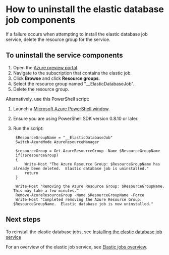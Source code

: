 <properties 
	pageTitle="How to uninstall elastic database job tool" 
	description="How to uninstall elastic database job tool" 
	services="sql-database" 
	documentationCenter="" 
	manager="jeffreyg" 
	authors="sidneyh" 
	editor=""/>

<tags 
	ms.service="sql-database" 
	ms.workload="sql-database" 
	ms.tgt_pltfrm="na" 
	ms.devlang="na" 
	ms.topic="article" 
	ms.date="04/20/2015" 
	ms.author="sidneyh"/>

# How to uninstall the elastic database job components

If a failure occurs when attempting to install the elastic database job service, delete the resource group for the service.

## To uninstall the service components

1. Open the [Azure preview portal](https://ms.portal.azure.com/).
2. Navigate to the subscription that contains the elastic job.
3. Click **Browse** and click **Resource groups**.
4. Select the resource group named "__ElasticDatabaseJob".
5. Delete the resource group.

Alternatively, use this PowerShell script:

1. Launch a [Microsoft Azure PowerShell window](powershell-install-configure.md). 
2. Ensure you are using PowerShell SDK version 0.8.10 or later.
3. Run the script:

		$ResourceGroupName = "__ElasticDatabaseJob"
		Switch-AzureMode AzureResourceManager
		
		$resourceGroup = Get-AzureResourceGroup -Name $ResourceGroupName
		if(!$resourceGroup)
		{
		    Write-Host "The Azure Resource Group: $ResourceGroupName has already been deleted.  Elastic database job is uninstalled."
		    return
		}
		
		Write-Host "Removing the Azure Resource Group: $ResourceGroupName.  This may take a few minutes.”
		Remove-AzureResourceGroup -Name $ResourceGroupName -Force
		Write-Host "Completed removing the Azure Resource Group: $ResourceGroupName.  Elastic database job is now uninstalled."

## Next steps

To reinstall the elastic database jobs, see [Installing the elastic database job service](sql-database-elastic-jobs-service-installation.md)

For an overview of the elastic job service, see [Elastic jobs overview](sql-database-elastic-jobs-overview.md).

<!--Image references-->
[1]: ./media/sql-database-elastic-job-uninstall/
